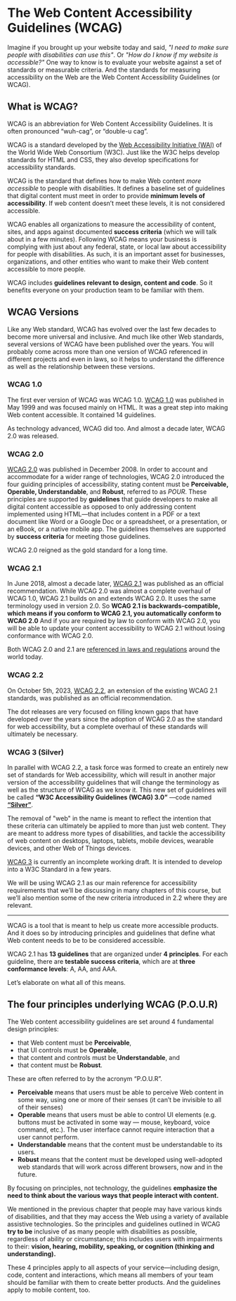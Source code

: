 # The Web Content Accessibility Guidelines (WCAG)

Imagine if you brought up your website today and said, _"I need to make sure people with disabilities can use this"_. Or _"How do I know if my website is accessible?"_ One way to know is to evaluate your website against a set of standards or measurable criteria. And the standards for measuring accessibility on the Web are the Web Content Accessibility Guidelines (or WCAG).

## What is WCAG?

WCAG is an abbreviation for Web Content Accessibility Guidelines. It is often pronounced “wuh-cag”, or “double-u cag”.

WCAG is a standard developed by the [Web Accessibility Initiative (WAI)](https://www.w3.org/WAI/about/) of the World Wide Web Consortium (W3C). Just like the W3C helps develop standards for HTML and CSS, they also develop specifications for accessibility standards.

WCAG is the standard that defines how to make Web content _more accessible_ to people with disabilities. It defines a baseline set of guidelines that digital content must meet in order to provide **minimum levels of accessibility**. If web content doesn’t meet these levels, it is not considered accessible.

WCAG enables all organizations to measure the accessibility of content, sites, and apps against documented **success criteria** (which we will talk about in a few minutes). Following WCAG means your business is complying with just about any federal, state, or local law about accessibility for people with disabilities. As such, it is an important asset for businesses, organizations, and other entities who want to make their Web content accessible to more people.

WCAG includes **guidelines relevant to design, content and code**. So it benefits everyone on your production team to be familiar with them.

## WCAG Versions

Like any Web standard, WCAG has evolved over the last few decades to become more universal and inclusive. And much like other Web standards, several versions of WCAG have been published over the years. You will probably come across more than one version of WCAG referenced in different projects and even in laws, so it helps to understand the difference as well as the relationship between these versions.

### WCAG 1.0

The first ever version of WCAG was WCAG 1.0. [WCAG 1.0](https://www.w3.org/TR/WAI-WEBCONTENT/) was published in May 1999 and was focused mainly on HTML. It was a great step into making Web content accessible. It contained 14 guidelines.

As technology advanced, WCAG did too. And almost a decade later, WCAG 2.0 was released.

### WCAG 2.0

[WCAG 2.0](https://www.w3.org/TR/WCAG20/) was published in December 2008. In order to account and accommodate for a wider range of technologies, WCAG 2.0 introduced the four guiding principles of accessibility, stating content must be **Perceivable, Operable, Understandable**, and **Robust**, referred to as _POUR_. These principles are supported by **guidelines** that guide developers to make all digital content accessible as opposed to only addressing content implemented using HTML—that includes content in a PDF or a text document like Word or a Google Doc or a spreadsheet, or a presentation, or an eBook, or a native mobile app. The guidelines themselves are supported by **success criteria** for meeting those guidelines.

WCAG 2.0 reigned as the gold standard for a long time.

### WCAG 2.1

In June 2018, almost a decade later, [WCAG 2.1](https://www.w3.org/TR/WCAG21/) was published as an official recommendation. While WCAG 2.0 was almost a complete overhaul of WCAG 1.0, WCAG 2.1 builds on and extends WCAG 2.0. It uses the same terminology used in version 2.0. So **WCAG 2.1 is backwards-compatible, which means if you conform to WCAG 2.1, you automatically conform to WCAG 2.0** And if you are required by law to conform with WCAG 2.0, you will be able to update your content accessibility to WCAG 2.1 without losing conformance with WCAG 2.0.

Both WCAG 2.0 and 2.1 are [referenced in laws and regulations](https://www.w3.org/WAI/policies/) around the world today.

### WCAG 2.2

On October 5th, 2023, [WCAG 2.2](https://www.w3.org/TR/WCAG22/), an extension of the existing WCAG 2.1 standards, was published as an official recommendation.

The dot releases are very focused on filling known gaps that have developed over the years since the adoption of WCAG 2.0 as the standard for web accessibility, but a complete overhaul of these standards will ultimately be necessary.

### WCAG 3 (Silver)

In parallel with WCAG 2.2, a task force was formed to create an entirely new set of standards for Web accessibility, which will result in another major version of the accessibility guidelines that will change the terminology as well as the structure of WCAG as we know it. This new set of guidelines will be called **“W3C Accessibility Guidelines (WCAG) 3.0”** —code named **[“Silver”](https://www.w3.org/WAI/GL/task-forces/silver/work-statement)**.

The removal of "web" in the name is meant to reflect the intention that these criteria can ultimately be applied to more than just web content. They are meant to address more types of disabilities, and tackle the accessibility of web content on desktops, laptops, tablets, mobile devices, wearable devices, and other Web of Things devices.

[WCAG 3](https://www.w3.org/TR/wcag-3.0/) is currently an incomplete working draft. It is intended to develop into a W3C Standard in a few years.

We will be using WCAG 2.1 as our main reference for accessibility requirements that we’ll be discussing in many chapters of this course, but we’ll also mention some of the new criteria introduced in 2.2 where they are relevant.

---

WCAG is a tool that is meant to help us create more accessible products. And it does so by introducing principles and guidelines that define what Web content needs to be to be considered accessible.

WCAG 2.1 has **13 guidelines** that are organized under **4 principles**. For each guideline, there are **testable success criteria**, which are at **three conformance levels**: A, AA, and AAA.

Let’s elaborate on what all of this means.

## The four principles underlying WCAG (P.O.U.R)

The Web content accessibility guidelines are set around 4 fundamental design principles:

- that Web content must be **Perceivable**,
- that UI controls must be **Operable**,
- that content and controls must be **Understandable**, and
- that content must be **Robust**.

These are often referred to by the acronym “P.O.U.R”.

- **Perceivable** means that users must be able to perceive Web content in some way, using one or more of their senses (it can’t be invisible to all of their senses)
- **Operable** means that users must be able to control UI elements (e.g. buttons must be activated in some way — mouse, keyboard, voice command, etc.). The user interface cannot require interaction that a user cannot perform.
- **Understandable** means that the content must be understandable to its users.
- **Robust** means that the content must be developed using well-adopted web standards that will work across different browsers, now and in the future.

By focusing on principles, not technology, the guidelines **emphasize the need to think about the various ways that people interact with content.**

We mentioned in the previous chapter that people may have various kinds of disabilities, and that they may access the Web using a variety of available assistive technologies. So the principles and guidelines outlined in WCAG **try to be** inclusive of as many people with disabilities as possible, regardless of ability or circumstance; this includes users with impairments to their: **vision, hearing, mobility, speaking, or cognition (thinking and understanding).**

These 4 principles apply to all aspects of your service—including design, code, content and interactions, which means all members of your team should be familiar with them to create better products. And the guidelines apply to mobile content, too.
